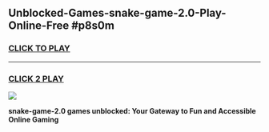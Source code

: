 
## Unblocked-Games-snake-game-2.0-Play-Online-Free #p8s0m
<h3>
<a href="https://us.freeplayer.one?title=snake-game-2.0&ref=10M">CLICK TO PLAY</a></h3>
<hr>

<h3>
<a href="https://us.freeplayer.one?title=snake-game-2.0&ref=10M">CLICK 2 PLAY</a>
  
</h3>

<a href="https://us.freeplayer.one?title=snake-game-2.0&ref=10M"><img src="https://clearcache.store/games.png"></a>


**snake-game-2.0 games unblocked: Your Gateway to Fun and Accessible Online Gaming**
